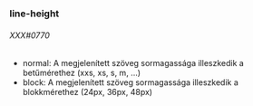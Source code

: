 
### line-height

###### XXX#0770

- normal: A megjelenített szöveg sormagassága illeszkedik a betűmérethez  (xxs, xs, s, m, ...)
- block:  A megjelenített szöveg sormagassága illeszkedik a blokkmérethez (24px, 36px, 48px)
